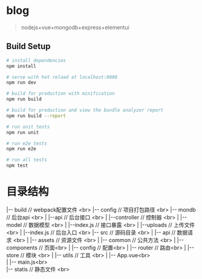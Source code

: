 # blog

> nodejs+vue+mongodb+express+elementui

## Build Setup

``` bash
# install dependencies
npm install

# serve with hot reload at localhost:8080
npm run dev

# build for production with minification
npm run build

# build for production and view the bundle analyzer report
npm run build --report

# run unit tests
npm run unit

# run e2e tests
npm run e2e

# run all tests
npm test
```

# 目录结构
|-- build                           // webpack配置文件 \<br>
|-- config                          // 项目打包路径 \<br>
|-- mondb                           // 后台api \<br>
|   |--api                          // 后台接口 \<br>
|       |--controller                       // 控制器 \<br>
|       |--model                            // 数据模型 \<br>
|       |--index.js                         // 接口暴露 \<br>
|   |--uploads                      // 上传文件 \<br>
|   |--index.js                     // 后台入口 \<br>
|-- src                             // 源码目录 \<br>
|   |-- api                                 // 数据请求 \<br>
|   |-- assets                              // 资源文件 \<br>
|   |-- common                              // 公共方法 \<br>
|   |-- components                          // 页面\<br>
|   |-- config                              // 配置\<br>
|   |-- router                              // 路由\<br>
|   |-- store                               // 模块 \<br>
|   |-- utils                               // 工具 \<br>
|   |-- App.vue\<br>                             
|   |-- main.js\<br>                             
|-- statis                             // 静态文件 \<br>
